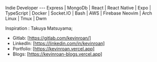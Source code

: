 Indie Developer --- 
Express | MongoDb | React | React Native | Expo | TypeScript | Docker | Socket.IO | Bash | AWS | Firebase
Neovim | Arch Linux | Tmux | Dwm </br>

Inspiration : Takuya Matsuyama; <br/>

- Gitlab: [https://gitlab.com/kevinroan/] 
- LinkedIn: [https://linkedin.com/in/kevinroan]
- Portfolio: [https://kevinroan.vercel.app]
- Blogs: [https://kevinroan-blogs.vercel.app]
